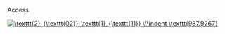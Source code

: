 Access

<a href="/Database/WED_988.csv" download>
  <img src="https://latex.codecogs.com/png.image?\dpi{110}&space;\texttt{2}_{\texttt{02}}-\texttt{1}_{\texttt{11}}&space;\\\indent&space;\texttt{987.9267}" title="\texttt{2}_{\texttt{02}}-\texttt{1}_{\texttt{11}} \\\indent \texttt{987.9267}" />
</a>
